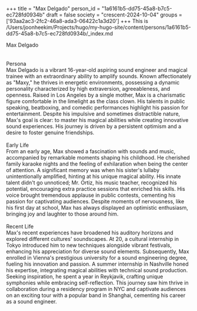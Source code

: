 +++
title = "Max Delgado"
person_id = "1a6161b5-dd75-45a8-b7c5-ec728fd0934b"
draft = false
society = "crescent-2024-10-04"
groups = ['93aa2ac3-2fc2-46a8-ada3-06422c1a3d20']
+++
This is /Users/joonheekim/Projects/hugo/my-hugo-site/content/persons/1a6161b5-dd75-45a8-b7c5-ec728fd0934b/_index.md

<div class="h1_right">Max Delgado</div><br>
<br>
<div class="h2">Persona</div><div class="plain">Max Delgado is a vibrant 16-year-old aspiring sound engineer and magical trainee with an extraordinary ability to amplify sounds. Known affectionately as "Maxy," he thrives in energetic environments, possessing a dynamic personality characterized by high extraversion, agreeableness, and openness. Raised in Los Angeles by a single mother, Max is a charismatic figure comfortable in the limelight as the class clown. His talents in public speaking, beatboxing, and comedic performances highlight his passion for entertainment. Despite his impulsive and sometimes distractible nature, Max's goal is clear: to master his magical abilities while creating innovative sound experiences. His journey is driven by a persistent optimism and a desire to foster genuine friendships.</div><br>
<div class="h2">Early Life</div><div class="plain">From an early age, Max showed a fascination with sounds and music, accompanied by remarkable moments shaping his childhood. He cherished family karaoke nights and the feeling of exhilaration when being the center of attention. A significant memory was when his sister's lullaby unintentionally amplified, hinting at his unique magical ability. His innate talent didn't go unnoticed; Mr. Ortiz, his music teacher, recognized his potential, encouraging extra practice sessions that enriched his skills. His voice brought tremendous applause in public contests, cementing his passion for captivating audiences. Despite moments of nervousness, like his first day at school, Max has always displayed an optimistic enthusiasm, bringing joy and laughter to those around him.</div><br>
<div class="h2">Recent Life</div><div class="plain">Max's recent experiences have broadened his auditory horizons and explored different cultures' soundscapes. At 20, a cultural internship in Tokyo introduced him to new techniques alongside vibrant festivals, enhancing his appreciation for diverse sound elements. Subsequently, Max enrolled in Vienna's prestigious university for a sound engineering degree, fueling his innovation and passion. A summer internship in Nashville honed his expertise, integrating magical abilities with technical sound production. Seeking inspiration, he spent a year in Reykjavik, crafting unique symphonies while embracing self-reflection. This journey saw him thrive in collaboration during a residency program in NYC and captivate audiences on an exciting tour with a popular band in Shanghai, cementing his career as a sound engineer.</div><br>
